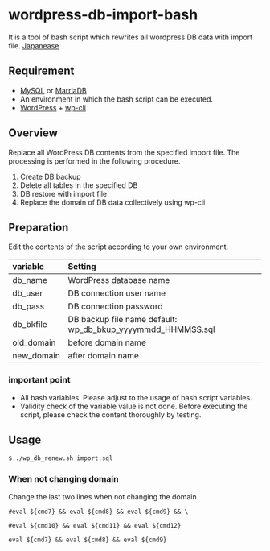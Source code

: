 # wordpress-db-import-bash
It is a tool of bash script which rewrites all wordpress DB data with import file.
[Japanease](README_ja.md)

## Requirement
- [MySQL](https://www.mysql.com) or [MarriaDB](https://mariadb.org/)
- An environment in which the bash script can be executed.
- [WordPress](https://wordpress.org/) + [wp-cli](https://wp-cli.org)

## Overview
Replace all WordPress DB contents from the specified import file. The processing is performed in the following procedure.

1. Create DB backup
1. Delete all tables in the specified DB
1. DB restore with import file
1. Replace the domain of DB data collectively using wp-cli

## Preparation
Edit the contents of the script according to your own environment.

| variable | Setting |
|:---|:---|
| db_name | WordPress database name |
| db_user | DB connection user name |
| db_pass | DB connection password |
| db_bkfile | DB backup file name default: wp_db_bkup_yyyymmdd_HHMMSS.sql |
| old_domain | before domain name |
| new_domain | after domain name |

### important point
- All bash variables. Please adjust to the usage of bash script variables.
- Validity check of the variable value is not done. Before executing the script, please check the content thoroughly by testing.

## Usage

```bash
$ ./wp_db_renew.sh import.sql
```

### When not changing domain
Change the last two lines when not changing the domain.

```vim
#eval ${cmd7} && eval ${cmd8} && eval ${cmd9} && \

#eval ${cmd10} && eval ${cmd11} && eval ${cmd12}

eval ${cmd7} && eval ${cmd8} && eval ${cmd9}
```
